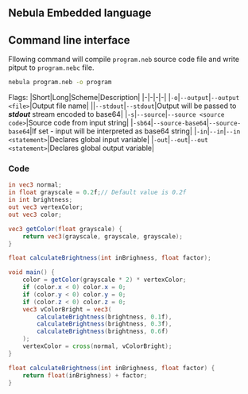 ## Nebula Embedded language

## Command line interface
Fllowing command will compile ```program.neb``` source code file and write pitput to ```program.nebc``` file.
```bash
nebula program.neb -o program
```

Flags:
|Short|Long|Scheme|Description|
|-|-|-|-|
|```-o```|```--output```|```--output <file>```|Output file name|
||```--stdout```|```--stdout```|Output will be passed to ___stdout___ stream encoded to base64|
|```-s```|```--source```|```--source <source code>```|Source code from input string|
|```-sb64```|```--source-base64```|```--source-base64```|If set - input will be interpreted as base64 string| 
|```-in```|```--in```|```--in <statement>```|Declares global input variable|
|```-out```|```--out```|```--out <statement>```|Declares global output variable|


### Code
```glsl
in vec3 normal;
in float grayscale = 0.2f;// Default value is 0.2f
in int brightness;
out vec3 vertexColor;
out vec3 color;

vec3 getColor(float grayscale) {
    return vec3(grayscale, grayscale, grayscale);
}

float calculateBrightness(int inBrighness, float factor);

void main() {
    color = getColor(grayscale * 2) * vertexColor;
    if (color.x < 0) color.x = 0;
    if (color.y < 0) color.y = 0;
    if (color.z < 0) color.z = 0;
    vec3 vColorBright = vec3(
        calculateBrightness(brightness, 0.1f),
        calculateBrightness(brightness, 0.3f),
        calculateBrightness(brightness, 0.6f)
    );
    vertexColor = cross(normal, vColorBright);
}

float calculateBrightness(int inBrighness, float factor) {
    return float(inBrighness) + factor;
}

```
